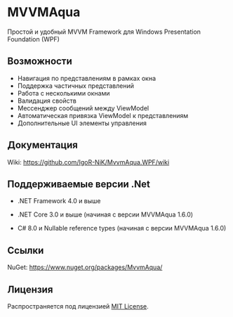 # MVVMAqua
Простой и удобный MVVM Framework для Windows Presentation Foundation (WPF)


## Возможности

* Навигация по представлениям в рамках окна
* Поддержка частичных представлений
* Работа с несколькими окнами
* Валидация свойств
* Мессенджер сообщений между ViewModel
* Автоматическая привязка ViewModel к представлениям
* Дополнительные UI элементы управления 


## Документация

Wiki: https://github.com/IgoR-NiK/MvvmAqua.WPF/wiki


## Поддерживаемые версии .Net

* .NET Framework 4.0 и выше
* .NET Core 3.0 и выше (начиная с версии MVVMAqua 1.6.0)

* С# 8.0 и Nullable reference types (начиная с версии MVVMAqua 1.6.0)


## Ссылки

NuGet: https://www.nuget.org/packages/MvvmAqua/


## Лицензия

Распространяется под лицензией [MIT License](https://github.com/IgoR-NiK/MVVMAqua/blob/master/LICENSE).
